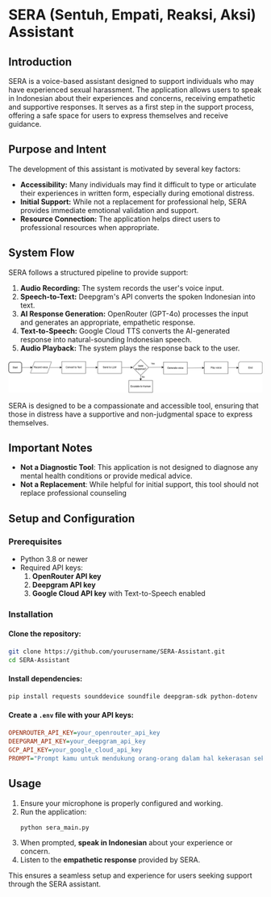 # SERA (Sentuh, Empati, Reaksi, Aksi) Assistant

## Introduction

SERA is a voice-based assistant designed to support individuals who may have experienced sexual harassment. The application allows users to speak in Indonesian about their experiences and concerns, receiving empathetic and supportive responses. It serves as a first step in the support process, offering a safe space for users to express themselves and receive guidance.

## Purpose and Intent

The development of this assistant is motivated by several key factors:

- **Accessibility:** Many individuals may find it difficult to type or articulate their experiences in written form, especially during emotional distress.
- **Initial Support:** While not a replacement for professional help, SERA provides immediate emotional validation and support.
- **Resource Connection:** The application helps direct users to professional resources when appropriate.

## System Flow

SERA follows a structured pipeline to provide support:

1. **Audio Recording:** The system records the user's voice input.
2. **Speech-to-Text:** Deepgram's API converts the spoken Indonesian into text.
3. **AI Response Generation:** OpenRouter (GPT-4o) processes the input and generates an appropriate, empathetic response.
4. **Text-to-Speech:** Google Cloud TTS converts the AI-generated response into natural-sounding Indonesian speech.
5. **Audio Playback:** The system plays the response back to the user.

![SERA flowchart](image.png)


SERA is designed to be a compassionate and accessible tool, ensuring that those in distress have a supportive and non-judgmental space to express themselves.

## Important Notes
- **Not a Diagnostic Tool**: This application is not designed to diagnose any mental health conditions or provide medical advice.
- **Not a Replacement**: While helpful for initial support, this tool should not replace professional counseling

## Setup and Configuration

### Prerequisites
- Python 3.8 or newer
- Required API keys:
  1. **OpenRouter API key**
  2. **Deepgram API key**
  3. **Google Cloud API key** with Text-to-Speech enabled

### Installation
#### Clone the repository:
```bash
git clone https://github.com/yourusername/SERA-Assistant.git
cd SERA-Assistant
```

#### Install dependencies:
```bash
pip install requests sounddevice soundfile deepgram-sdk python-dotenv
```

#### Create a `.env` file with your API keys:
```ini
OPENROUTER_API_KEY=your_openrouter_api_key
DEEPGRAM_API_KEY=your_deepgram_api_key
GCP_API_KEY=your_google_cloud_api_key
PROMPT="Prompt kamu untuk mendukung orang-orang dalam hal kekerasan seksual"
```

## Usage
1. Ensure your microphone is properly configured and working.
2. Run the application:
   ```bash
   python sera_main.py
   ```
3. When prompted, **speak in Indonesian** about your experience or concern.
4. Listen to the **empathetic response** provided by SERA.

This ensures a seamless setup and experience for users seeking support through the SERA assistant.